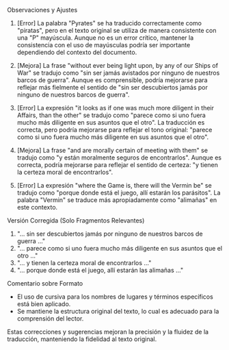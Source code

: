 Observaciones y Ajustes

1. [Error] La palabra "Pyrates" se ha traducido correctamente como "piratas", pero en el texto original se utiliza de manera consistente con una "P" mayúscula. Aunque no es un error crítico, mantener la consistencia con el uso de mayúsculas podría ser importante dependiendo del contexto del documento.

2. [Mejora] La frase "without ever being light upon, by any of our Ships of War" se tradujo como "sin ser jamás avistados por ninguno de nuestros barcos de guerra". Aunque es comprensible, podría mejorarse para reflejar más fielmente el sentido de "sin ser descubiertos jamás por ninguno de nuestros barcos de guerra".

3. [Error] La expresión "it looks as if one was much more diligent in their Affairs, than the other" se tradujo como "parece como si uno fuera mucho más diligente en sus asuntos que el otro". La traducción es correcta, pero podría mejorarse para reflejar el tono original: "parece como si uno fuera mucho más diligente en sus asuntos que el otro".

4. [Mejora] La frase "and are morally certain of meeting with them" se tradujo como "y están moralmente seguros de encontrarlos". Aunque es correcta, podría mejorarse para reflejar el sentido de certeza: "y tienen la certeza moral de encontrarlos".

5. [Error] La expresión "where the Game is, there will the Vermin be" se tradujo como "porque donde está el juego, allí estarán los parásitos". La palabra "Vermin" se traduce más apropiadamente como "alimañas" en este contexto.

Versión Corregida (Solo Fragmentos Relevantes)

1. "... sin ser descubiertos jamás por ninguno de nuestros barcos de guerra ..."
2. "... parece como si uno fuera mucho más diligente en sus asuntos que el otro ..."
3. "... y tienen la certeza moral de encontrarlos ..."
4. "... porque donde está el juego, allí estarán las alimañas ..."

Comentario sobre Formato

- El uso de cursiva para los nombres de lugares y términos específicos está bien aplicado.
- Se mantiene la estructura original del texto, lo cual es adecuado para la comprensión del lector.

Estas correcciones y sugerencias mejoran la precisión y la fluidez de la traducción, manteniendo la fidelidad al texto original.